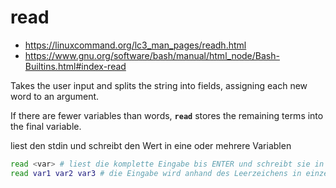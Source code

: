 # read

- https://linuxcommand.org/lc3_man_pages/readh.html
- https://www.gnu.org/software/bash/manual/html_node/Bash-Builtins.html#index-read

Takes the user input and splits the string into fields, assigning each new word to an argument. 

If there are fewer variables than words, **`read`** stores the remaining terms into the final variable.

liest den stdin und schreibt den Wert in eine oder mehrere Variablen

```sh
read <var> # liest die komplette Eingabe bis ENTER und schreibt sie in *var*
read var1 var2 var3 # die Eingabe wird anhand des Leerzeichens in einzelne Elemente getrennt und in die versch. Variablen geschrieben; wenn mehr Parameter übergeben werden als Variablen angegeben sind, übernimmt die letzte Variable sämtliche verbleibenden Parameter.
```
